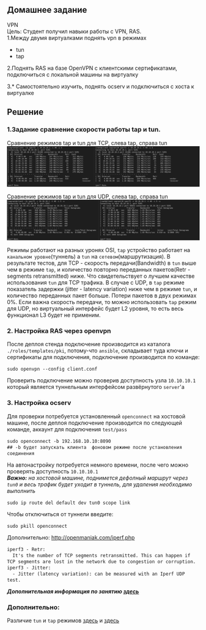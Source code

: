 ## Домашнее задание  
VPN   
Цель: Студент получил навыки работы с VPN, RAS.   
1.Между двумя виртуалками поднять vpn в режимах  
- tun  
- tap  

2.Поднять RAS на базе OpenVPN с клиентскими сертификатами, подключиться с локальной машины на виртуалку   

3.\* Самостоятельно изучить, поднять ocserv и подключиться с хоста к виртуалке   

## Решение  
[tap_tcp]: https://github.com/dbudakov/24.VPN/blob/master/images/homework/v1/iperf_tap_tcp.png
[tap_udp]: https://github.com/dbudakov/24.VPN/blob/master/images/homework/v1/iperf_tap_udp.png
[tun_tcp]: https://github.com/dbudakov/24.VPN/blob/master/images/homework/v1/iperf_tun_tcp.png
[tun_udp]: https://github.com/dbudakov/24.VPN/blob/master/images/homework/v1/iperf_tun_udp.png
[tcp]: https://github.com/dbudakov/24.VPN/blob/master/images/homework/v1/tcp.png
[tcp1]: https://github.com/dbudakov/24.VPN/blob/master/images/homework/v1/iperf_tcp.png
[udp]: https://github.com/dbudakov/24.VPN/blob/master/images/homework/v1/udp.png
[udp1]: https://github.com/dbudakov/24.VPN/blob/master/images/homework/v1/iperf_udp.png


### 1.Задание сравнение скорости работы tap и tun. 
Cравнение режимов tap и tun для TCP, слева tap, справа tun   
![tcp]  

Cравнение режимов tap и tun для UDP, слева tap, справа tun    
![udp]    

Режимы работают на разных уронях OSI, `tap` устройство работает на `канальном уровне`(туннель) а `tun` на `сетевом`(маршрутизация).  В результате тестов,  для TCP - скорость передачи(Bandwidth) в `tun` выше чем в режиме `tap`,  и количество повторно переданных пакетов(Retr - segments retransmitted) ниже. Что свидетельствует о лучшем качестве использования `tun` для TCP трафика. В случае с UDP, в `tap` режиме показатель задержки (jitter - latency variation) ниже чем в режиме `tun`, и количество переданных пакет больше. Потери пакетов в двух режимах 0%. Если важна скорость передачи, то можно использовать `tap` режим для UDP, но виртуальный интерфейс будет L2 уровня, то есть весь функционал L3 будет не применим.

### 2. Настройка RAS через openvpn
После деплоя стенда подключение производится из каталога `./roles/templates/pki`, потому-что `ansible`, складывает туда ключи и сертификаты для подключения, подключение производится по команде:  
```
sudo openvpn --config client.conf 
``` 
Проверить подключение можно проверив доступность узла `10.10.10.1`  который является туннельным интерфейсом развёрнутого `server`'a    
### 3. Настройка ocserv
Для проверки потребуется установленный `openconnect` на хостовой машине, после деплоя подключение производится по следующей команде, аккаунт для подключения `test/pass`
```
sudo openconnect -b 192.168.10.10:8090  
## -b будет запускать клиента  фоновом режиме после установления соединения
```
На автонастройку потребуется немного времени, после чего можно проверять доступность `10.10.10.1`  
**_Вaжно:_** _на хостовой машине, поднимется дефолный маршрут через `tun0` и весь трафик будет уходит в туннель, для удаления необходимо выполнить_   
```
sudo ip route del default dev tun0 scope link
```
Чтобы отключиться от туннели введите:
```
sudo pkill openconnect
```
Дополнительно:
http://openmaniak.com/iperf.php  
```
iperf3 - Retr:
  It's the number of TCP segments retransmitted. This can happen if TCP segments are lost in the network due to congestion or corruption.
iperf3 - Jitter:
  - Jitter (latency variation): can be measured with an Iperf UDP test.

```
**_Дополнительная информация по занятию [здесь](https://github.com/dbudakov/24.VPN/blob/master/draft_general)_** 

### Дополнительно:
Различие `tun` и `tap` режимов [здесь](https://en.wikipedia.org/wiki/TUN/TAP) и [здесь](https://community.openvpn.net/openvpn/wiki/BridgingAndRouting)  


